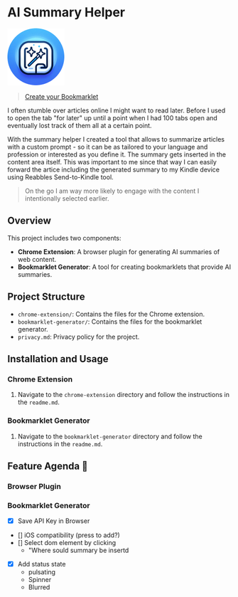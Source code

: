 # AI Summary Helper
![Icon](chrome-extension/icons/icon128.png)

>[Create your Bookmarklet](https://philffm.github.io/ai-summary-helper/bookmarklet-generator)

I often stumble over articles online I might want to read later. Before I used to open the tab "for later" up until a point when I had 100 tabs open and eventually lost track of them all at a certain point. 

With the summary helper I created a tool that allows to summarize articles with a custom prompt - so it can be as tailored to your language and profession or interested as you define it. The summary gets inserted in the content area itself. This was important to me since that way I can easily forward the artice including the generated summary to my Kindle device using Reabbles Send-to-Kindle tool. 

>On the go I am way more likely to engage with the content I intentionally selected earlier.  

## Overview

This project includes two components:
- **Chrome Extension**: A browser plugin for generating AI summaries of web content.
- **Bookmarklet Generator**: A tool for creating bookmarklets that provide AI summaries.

## Project Structure

- `chrome-extension/`: Contains the files for the Chrome extension.
- `bookmarklet-generator/`: Contains the files for the bookmarklet generator.
- `privacy.md`: Privacy policy for the project.

## Installation and Usage

### Chrome Extension

1. Navigate to the `chrome-extension` directory and follow the instructions in the `readme.md`.

### Bookmarklet Generator

1. Navigate to the `bookmarklet-generator` directory and follow the instructions in the `readme.md`.


## Feature Agenda 🚀

### Browser Plugin

### Bookmarklet Generator 
- [x] Save API Key in Browser
- [] iOS compatibility (press to add?)
- [] Select dom element by clicking 
    - "Where sould summary be insertd
- [x] Add status state
    - pulsating
    - Spinner
    - Blurred

